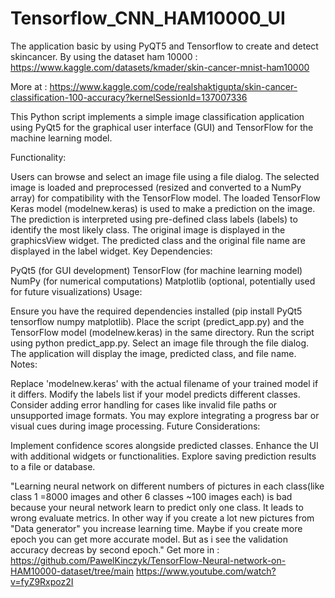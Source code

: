 # Tensorflow_CNN_HAM10000_UI
The application basic by using PyQT5 and Tensorflow to create and detect skincancer. By using the dataset ham 10000 : https://www.kaggle.com/datasets/kmader/skin-cancer-mnist-ham10000

More at : https://www.kaggle.com/code/realshaktigupta/skin-cancer-classification-100-accuracy?kernelSessionId=137007336

This Python script implements a simple image classification application using PyQt5 for the graphical user interface (GUI) and TensorFlow for the machine learning model.

Functionality:

Users can browse and select an image file using a file dialog.
The selected image is loaded and preprocessed (resized and converted to a NumPy array) for compatibility with the TensorFlow model.
The loaded TensorFlow Keras model (modelnew.keras) is used to make a prediction on the image.
The prediction is interpreted using pre-defined class labels (labels) to identify the most likely class.
The original image is displayed in the graphicsView widget.
The predicted class and the original file name are displayed in the label widget.
Key Dependencies:

PyQt5 (for GUI development)
TensorFlow (for machine learning model)
NumPy (for numerical computations)
Matplotlib (optional, potentially used for future visualizations)
Usage:

Ensure you have the required dependencies installed (pip install PyQt5 tensorflow numpy matplotlib).
Place the script (predict_app.py) and the TensorFlow model (modelnew.keras) in the same directory.
Run the script using python predict_app.py.
Select an image file through the file dialog.
The application will display the image, predicted class, and file name.
Notes:

Replace 'modelnew.keras' with the actual filename of your trained model if it differs.
Modify the labels list if your model predicts different classes.
Consider adding error handling for cases like invalid file paths or unsupported image formats.
You may explore integrating a progress bar or visual cues during image processing.
Future Considerations:

Implement confidence scores alongside predicted classes.
Enhance the UI with additional widgets or functionalities.
Explore saving prediction results to a file or database.







"Learning neural network on different numbers of pictures in each class(like class 1 =8000 images and other 6 classes ~100 images each) is bad because your neural network learn to predict only one class. It leads to wrong evaluate metrics. In other way if you create a lot new pictures from "Data generator" you increase learning time. Maybe if you create more epoch you can get more accurate model. But as i see the validation accuracy decreas by second epoch."
Get more in : https://github.com/PawelKinczyk/TensorFlow-Neural-network-on-HAM10000-dataset/tree/main 
https://www.youtube.com/watch?v=fyZ9Rxpoz2I


